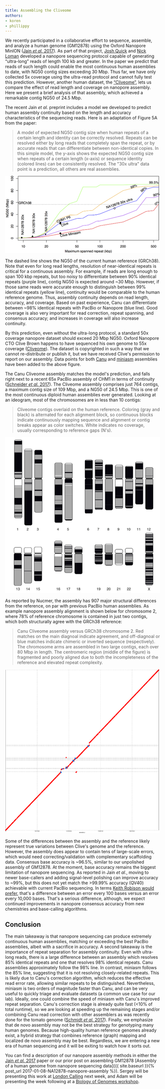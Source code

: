 ```yaml
---
title: Assembling the Cliveome
authors:
- koren
- phillippy
---
```

We recently participated in a collaborative effort to sequence, assemble, and analyze a human genome (GM12878) using the Oxford Nanopore MinION ([Jain *et al.* 2017](https://doi.org/10.1101/128835)). As part of that project, [Josh Quick](https://twitter.com/scalene) and [Nick Loman](https://twitter.com/pathogenomenick) developed a nanopore sequencing protocol capable of generating “ultra-long” reads of length 100 kb and greater. In the paper we predict that reads of such length could enable the most continuous human assemblies to date, with NG50 contig sizes exceeding 30 Mbp. Thus far, we have only collected 5x coverage using the ultra-read protocol and cannot fully test this prediction. However, another human dataset, the [“Cliveome”](https://github.com/nanoporetech/ONT-HG1), lets us compare the effect of read length and coverage on nanopore assembly.  Here we present a brief analysis of that assembly, which achieved a remarkable contig NG50 of 24.5 Mbp.

<!--excerpt-->

The recent Jain *et al.* preprint includes a model we developed to predict human assembly continuity based on the length and accuracy characteristics of the sequencing reads. Here is an adaptation of Figure 5A from the paper:

>A model of expected NG50 contig size when human repeats of a certain length and identity can be correctly resolved. Repeats can be resolved either by long reads that completely span the repeat, or by accurate reads that can differentiate between non-identical copies. In this simple model, the y-axis shows the expected NG50 contig size when repeats of a certain length (x-axis) or sequence identity (colored lines) can be consistently resolved. The "30x ultra" data point is a prediction, all others are real assemblies.

![alt text](/downloads/cliveome.graph.png "Prediction of human assembly continuity")

The dashed line shows the NG50 of the current human reference (GRCh38). Note that even for long read lengths, resolution of near-identical repeats is critical for a continuous assembly. For example, if reads are long enough to span 100 kbp repeats, but too noisy to differentiate between 90% identical repeats (purple line), contig NG50 is expected around ~30 Mbp. However, if those same reads were accurate enough to distinguish between 99% identical repeats (yellow line), continuity would be comparable to the human reference genome. Thus, assembly continuity depends on read length, accuracy, and coverage. Based on past experience, Canu can differentiate between ~98% identical repeats with PacBio or Nanopore (blue line). Good coverage is also very important for read correction, repeat spanning, and consensus accuracy; and increases in coverage will also increase continuity.

By this prediction, even without the ultra-long protocol, a standard 50x coverage nanopore dataset should exceed 20 Mbp NG50. Oxford Nanopore CTO Clive Brown happens to have sequenced his own genome to 55x coverage ([Cliveome](https://github.com/nanoporetech/ONT-HG1)). The dataset is
copyrighted in such a way that we cannot re-distribute or publish it, but we have received Clive's permission to report on our assembly. Data points for both [Canu](https://doi.org/10.1101/gr.215087.116) and [miniasm](https://doi.org/10.1093/bioinformatics/btw152) assemblies have been added to the above figure.

The Canu Cliveome assembly matches the model's prediction, and falls right next to a recent 65x PacBio assembly of CHM1 in terms of continuity ([Schneider *et al.* 2017](http://dx.doi.org/10.1101/gr.213611.116)). The Cliveome assembly comprises just 764 contigs, a maximum contig size of 109 Mbp, and a NG50 of 24.5 Mbp. This is one of the most continuous diploid human assemblies ever generated. Looking at an ideogram, most of the chromosomes are in less than 10 contigs:

>Cliveome contigs overlaid on the human reference. Coloring (gray and black) is alternated for each alignment block, so continuous blocks indicate continuously mapping sequence and alignment or contig breaks appear as color switches. White indicates no coverage, usually corresponding to reference gaps (N's).

![alt text](/downloads/cliveome.chrs.png "Cliveome chromosome ideogram")

As reported by Nucmer, the assembly has 907 major structural differences from the reference, on par with previous PacBio human assemblies. As example nanopore assembly alignment is shown below for chromosome 2, where 78% of reference chromosome is contained in just two contigs, which both structurally agree with the GRCh38 reference:

>Canu Cliveome assembly versus GRCh38 chromosome 2. Red matches on the main diagnoal indicate agreement, and off-diagnoal or blue matches indicate chimeric or inverted sequence (respectively). The chromosome arms are assembled in two large contigs, each over 80 Mbp in length. The centromeric region (middle of the figure) is fragmented and poorly aligned due to both the incompleteness of the reference and elevated repeat complexity.

![alt text](/downloads/cliveome.dotplot.png "Cliveome dotplot")

Some of the differences between the assembly and the reference likely represent true variations between Clive's genome and the reference. However, the assembly does appear to contain tens of large-scale errors, which would need correcting/validation with complementary scaffolding data. Consensus base accuracy is ~96.5%, similar to our unpolished assembly of GM12878. At the moment, base accuracy remains the biggest limitation of nanopore sequencing. As reported in Jain *et al.*, moving to newer base-callers and adding signal-level polishing can improve accuracy to ~99%, but this does not yet match the >99.99% accuracy (QV40) achievable with current PacBio sequencing. In terms [Keith Robison would prefer](http://omicsomics.blogspot.com/2016/12/lets-stop-talking-consensus-accuracy.html), that's a difference between an error every 100 bases versus an error every 10,000 bases. That's a serious difference, although, we expect continued improvements in nanopore consensus accuracy from new chemistries and base-calling algorithms.

## Conclusion

The main takeaway is that nanopore sequencing can produce extremely continuous human assemblies, matching or exceeding the best PacBio assemblies, albeit with a sacrifice in accuracy. A second takeaway is the importance of repeat separation for assembly continuity. Even with ultra-long reads, there is a large difference between an assembly which resolves 85% identical repeats and one that resolves 98% identical repeats. Canu assemblies approximately follow the 98% line. In contrast, miniasm  follows the 85% line, suggesting that it is not resolving closely-related repeats. This is likely due to Canu's correction algorithm, which reduces the effective read error rate, allowing similar repeats to be distinguished. Nevertheless, miniasm is two orders of magnitude faster than Canu, and can be very useful to quickly triage and evaluate datasets (a common use case for our lab). Ideally, one could combine the speed of miniasm with Canu's improved repeat separation. Canu's correction stage is already quite fast (<10% of total runtime), so we are looking at speeding up the remaining stages and/or combining Canu read correction with other assemblers as was recently done for the tomato genome ([Schmidt *et al.* 2017](https://doi.org/10.1101/129148)). Finally, we emphasize that de novo assembly may not be the best strategy for genotyping many human genomes. Because high-quality human reference genomes already exist, a hybrid strategy that combines reference (graph) mapping and localized de novo assembly may be best. Regardless, we are entering a new era of human sequencing and it will be exiting to watch how it sorts out.

You can find a description of our nanopore assembly methods in either the [Jain *et al.* 2017](https://doi.org/10.1101/128835) paper or our prior post on assembling GM12878 [Assembly of a human genome from nanopore sequencing data]({{ site.baseurl }}{% post_url 2017-01-08-NA12878-nanopore-assembly %}). Sergey will be presenting this work at [London Calling](https://londoncallingconf.co.uk/lc/events/london-calling-2017) next week, and Adam will be presenting the week following at a [Biology of Genomes workshop](https://register.nanoporetech.com/biology-of-genomes).
